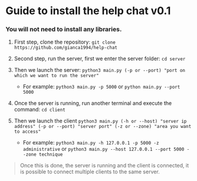 # Guide to install the help chat v0.1
### You will not need to install any libraries. 

1. First step, clone the repository: ```git clone https://github.com/gianca1994/help-chat```

2. Second step, run the server, first we enter the server folder: ```cd server```

3. Then we launch the server: ```python3 main.py (-p or --port) "port on which we want to run the server"```
   - For example: ```python3 main.py -p 5000``` or ```python main.py --port 5000```
   
4. Once the server is running, run another terminal and execute the command: ```cd client```

5. Then we launch the client ```python3 main.py (-h or --host) "server ip address" (-p or --port) "server port" (-z or --zone) "area you want to access"```
   - For example: ```python3 main.py -h 127.0.0.1 -p 5000 -z administrative``` or ```python3 main.py --host 127.0.0.1 --port 5000 --zone technique```

> Once this is done, the server is running and the client is connected, it is possible to connect multiple clients to the same server.
